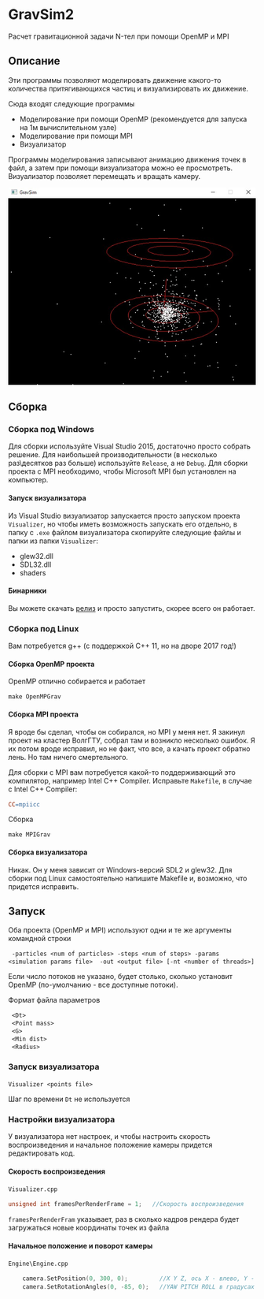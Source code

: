 # GravSim2
Расчет гравитационной задачи N-тел при помощи OpenMP и MPI

## Описание
Эти программы позволяют моделировать движение какого-то количества притягивающихся частиц и визуализировать их движение.

 Сюда входят следующие программы

  - Моделирование при помощи OpenMP (рекомендуется для запуска на 1м вычислительном узле)
  - Моделирование при помощи MPI
  - Визуализатор

Программы моделирования записывают анимацию движения точек в файл, а затем при помощи визуализатора можно ее просмотреть. Визуализатор
позволяет перемещать и вращать камеру.

![](images/gravsim.jpg)

## Сборка
### Сборка под Windows
Для сборки используйте Visual Studio 2015, достаточно просто собрать решение. Для наибольшей производительности
(в несколько раз\десятков раз больше) используйте `Release`, а не `Debug`. Для сборки проекта с MPI необходимо, чтобы Microsoft MPI
был установлен на компьютер.

#### Запуск визуализатора
Из Visual Studio визуализатор запускается просто запуском проекта `Visualizer`, но чтобы иметь возможность запускать его отдельно,
в папку с  `.exe` файлом визуализатора скопируйте следующие файлы и папки из папки `Visualizer`:

 - glew32.dll
 - SDL32.dll
 - shaders

#### Бинарники
Вы можете скачать [релиз](https://github.com/Garrus007/GravSim2/releases) и просто запустить, скорее всего он работает.

### Сборка под Linux
Вам потребуется g++ (с поддержкой C++ 11, но на дворе 2017 год!)

#### Сборка OpenMP проекта
OpenMP отлично собирается и работает

```
make OpenMPGrav
```

#### Сборка MPI проекта
Я вроде бы сделал, чтобы он собирался, но MPI у меня нет. Я закинул проект на кластер ВолгГТУ, собрал там и возникло несколько ошибок.
Я их потом вроде исправил, но не факт, что все, а качать проект обратно лень. Но там ничего смертельного.

Для сборки с MPI вам потребуется какой-то поддерживающий это компилятор, например Intel C++ Compiler.
Исправьте `Makefile`, в случае с Intel C++ Compiler:

```Makefile
CC=mpiicc
```
Сборка

```
make MPIGrav
```

#### Сборка визуализатора
Никак. Он у меня зависит от Windows-версий SDL2 и glew32. Для сборки под Linux самостоятельно напишите Makefile и, возможно, что придется
исправить.

## Запуск
Оба проекта (OpenMP и MPI) используют одни и те же аргументы командной строки

```
 -particles <num of particles> -steps <num of steps> -params <simulation params file>  -out <output file> [-nt <number of threads>]
 ```

 Если число потоков не указано, будет столько, сколько установит OpenMP (по-умолчанию - все доступные потоки).

 Формат файла параметров

 ```
  <Dt>
  <Point mass>
  <G>
  <Min dist>
  <Radius>
 ```
### Запуск визуализатора

```
Visualizer <points file>
```

Шаг по времени `Dt` не используется

### Настройки визуализатора
У визуализатора нет настроек, и чтобы настроить скорость воспроизведения и начальное положение камеры придется редактировать код.

#### Скорость воспроизведения
`Visualizer.cpp`

```cpp
unsigned int framesPerRenderFrame = 1;   //Скорость воспроизведения
```

`framesPerRenderFram` указывает, раз в сколько кадров рендера будет загружаться новые координаты точек из файла

#### Начальное положение и поворот камеры
`Engine\Engine.cpp`

```cpp
	camera.SetPosition(0, 300, 0);         //X Y Z, ось X - влево, Y - вверх, Z - вперед,
	camera.SetRotationAngles(0, -85, 0);   //YAW PITCH ROLL в градусах
```
